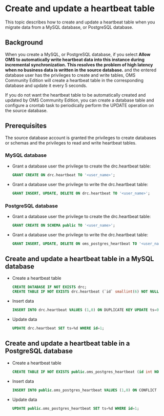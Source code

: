# Create and update a heartbeat table

This topic describes how to create and update a heartbeat table when you migrate data from a MySQL database, or PostgreSQL database.

## Background

When you create a MySQL, or PostgreSQL database, if you select **Allow OMS to automatically write heartbeat data into this instance during incremental synchronization. This resolves the problem of high latency when no business data is written in the source database.** and the entered database user has the privileges to create and write tables, OMS Community Edition will create a heartbeat table in the corresponding database and update it every 5 seconds.

If you do not want the heartbeat table to be automatically created and updated by OMS Community Edition, you can create a database table and configure a crontab task to periodically perform the UPDATE operation on the source database.

## Prerequisites

The source database account is granted the privileges to create databases or schemas and the privileges to read and write heartbeat tables.

### MySQL database

* Grant a database user the privilege to create the drc.heartbeat table:

  ```sql
  GRANT CREATE ON drc.heartbeat TO '<user_name>';
  ```

* Grant a database user the privilege to write the drc.heartbeat table:

  ```sql
  GRANT INSERT, UPDATE, DELETE ON drc.heartbeat TO '<user_name>';
  ```

### PostgreSQL database

* Grant a database user the privilege to create the drc.heartbeat table:

  ```sql
  GRANT CREATE ON SCHEMA public TO '<user_name>';
  ```

* Grant a database user the privilege to write the drc.heartbeat table:

  ```sql
  GRANT INSERT, UPDATE, DELETE ON oms_postgres_heartbeat TO '<user_name>';
  ```

## Create and update a heartbeat table in a MySQL database

* Create a heartbeat table

  ```sql
  CREATE DATABASE IF NOT EXISTS drc;
  CREATE TABLE IF NOT EXISTS drc.heartbeat (`id` smallint(6) NOT NULL DEFAULT 1,`ts` int(11) DEFAULT NULL, PRIMARY KEY (`id`)) ENGINE=InnoDB;
  ```

* Insert data

  ```sql
  INSERT INTO drc.heartbeat VALUES (1,0) ON DUPLICATE KEY UPDATE ts=0;
  ```

* Update data

  ```sql
  UPDATE drc.heartbeat SET ts=%d WHERE id=1;
  ```

## Create and update a heartbeat table in a PostgreSQL database

* Create a heartbeat table

  ```sql
  CREATE TABLE IF NOT EXISTS public.oms_postgres_heartbeat (id int NOT NULL DEFAULT 1, ts int DEFAULT NULL, PRIMARY KEY (id));
  ```

* Insert data

  ```sql
  INSERT INTO public.oms_postgres_heartbeat VALUES (1,0) ON CONFLICT (id) DO UPDATE SET ts=0;
  ```

* Update data

  ```sql
  UPDATE public.oms_postgres_heartbeat SET ts=%d WHERE id=1;
  ```
